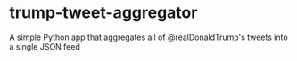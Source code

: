 # trump-tweet-aggregator
A simple Python app that aggregates all of @realDonaldTrump's tweets into a single JSON feed
